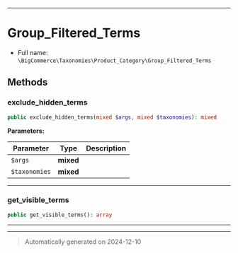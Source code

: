 ***

# Group_Filtered_Terms





* Full name: `\BigCommerce\Taxonomies\Product_Category\Group_Filtered_Terms`




## Methods


### exclude_hidden_terms



```php
public exclude_hidden_terms(mixed $args, mixed $taxonomies): mixed
```








**Parameters:**

| Parameter | Type | Description |
|-----------|------|-------------|
| `$args` | **mixed** |  |
| `$taxonomies` | **mixed** |  |





***

### get_visible_terms



```php
public get_visible_terms(): array
```












***


***
> Automatically generated on 2024-12-10
